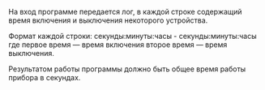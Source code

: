 На вход программе передается лог, в каждой строке содержащий время включения и выключения некоторого устройства.

Формат каждой строки:
секунды:минуты:часы - секунды:минуты:часы
где
первое время — время включения
второе время — время выключения.

Результатом работы программы должно быть общее время работы прибора в секундах.
